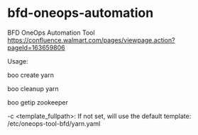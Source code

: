 # bfd-oneops-automation
BFD OneOps Automation Tool
https://confluence.walmart.com/pages/viewpage.action?pageId=163659806

Usage:

boo create yarn

boo cleanup yarn

boo getip zookeeper


-c <template_fullpath>:
If not set, will use the default template: /etc/oneops-tool-bfd/yarn.yaml
